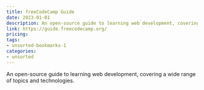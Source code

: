 ```yaml
---
title: freeCodeCamp Guide
date: 2023-01-01
description: An open-source guide to learning web development, covering a wide range of topics and technologies.
link: https://guide.freecodecamp.org/
pricing: 
tags: 
- unsorted-bookmarks-1 
categories: 
- unsorted 
---
```


An open-source guide to learning web development, covering a wide range of topics and technologies.